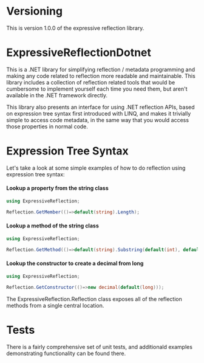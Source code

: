 # Versioning
This is version 1.0.0 of the expressive reflection library.

# ExpressiveReflectionDotnet
This is a .NET library for simplifying reflection / metadata programming and making 
any code related to reflection more readable and maintainable. This library includes
a collection of reflection related tools that would be cumbersome to implement yourself
each time you need them, but aren't available in the .NET framework directly. 

This library also presents an interface for using  .NET reflection APIs, 
based on expression tree syntax first introduced with LINQ, and makes it trivially
simple to access code metadata, in the same way that you would access those properties
in normal code.

# Expression Tree Syntax

Let's take a look at some simple examples of how to do reflection using expression tree syntax:

#### Lookup a property from the string class
```C# 
using ExpressiveReflection;

Reflection.GetMember(()=>default(string).Length);
```

#### Lookup a method of the string class
```C#
using ExpressiveReflection;

Reflection.GetMethod(()=>default(string).Substring(default(int), default(int));
```

#### Lookup the constructor to create a decimal from long
```C#
using ExpressiveReflection;

Reflection.GetConstructor(()=>new decimal(default(long)));
```

The ExpressiveReflection.Reflection class exposes all of the reflection methods from a single central location.

# Tests
There is a fairly comprehensive set of unit tests, and additionald examples demonstrating functionality can be found there.